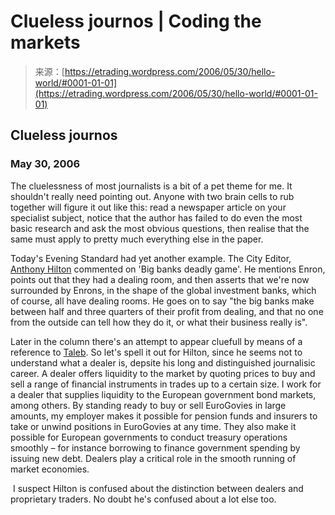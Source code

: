 <!--yml
category: 未分类
date: 2024-05-12 19:54:14
-->

# Clueless journos | Coding the markets

> 来源：[https://etrading.wordpress.com/2006/05/30/hello-world/#0001-01-01](https://etrading.wordpress.com/2006/05/30/hello-world/#0001-01-01)

## Clueless journos

### May 30, 2006

The cluelessness of most journalists is a bit of a pet theme for me. It shouldn't really need pointing out. Anyone with two brain cells to rub together will figure it out like this: read a newspaper article on your specialist subject, notice that the author has failed to do even the most basic research and ask the most obvious questions, then realise that the same must apply to pretty much everything else in the paper.

Today's Evening Standard had yet another example. The City Editor, [Anthony Hilton](http://www.gordonpoole.com/speakers/AnthonyHilton.htm) commented on 'Big banks deadly game'. He mentions Enron, points out that they had a dealing room, and then asserts that we're now surrounded by Enrons, in the shape of the global investment banks, which of course, all have dealing rooms. He goes on to say "the big banks make between half and three quarters of their profit from dealing, and that no one from the outside can tell how they do it, or what their business really is".

Later in the column there's an attempt to appear cluefull by means of a reference to [Taleb](http://www.fooledbyrandomness.com/). So let's spell it out for Hilton, since he seems not to understand what a dealer is, depsite his long and distinguished journalisic career. A dealer offers liquidity to the market by quoting prices to buy and sell a range of financial instruments in trades up to a certain size. I work for a dealer that supplies liquidity to the European government bond markets, among others. By standing ready to buy or sell EuroGovies in large amounts, my employer makes it possible for pension funds and insurers to take or unwind positions in EuroGovies at any time. They also make it possible for European governments to conduct treasury operations smoothly – for instance borrowing to finance government spending by issuing new debt. Dealers play a critical role in the smooth running of market economies.

 I suspect Hilton is confused about the distinction between dealers and proprietary traders. No doubt he's confused about a lot else too.